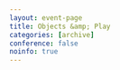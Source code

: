 ```yaml
---
layout: event-page
title: Objects &amp; Play
categories: [archive]
conference: false
noinfo: true
---
```





